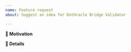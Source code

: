 ```yaml
---
name: Feature request
about: Suggest an idea for DotOracle Bridge Validator

---
```


**🧐 Motivation**
<!-- Is your feature request related to a specific problem? Is it just a crazy idea? Tell us about it! -->

**📝 Details**
<!-- Please describe your feature request in detail. -->

<!-- Make sure that you have reviewed the DotOracle Bridge Validator Contributor Guidelines. -->
<!-- https://github.com/dotoracle/bridge-validator/blob/mainnet/CONTRIBUTING.md -->